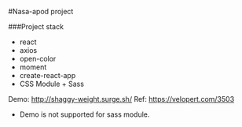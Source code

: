 #Nasa-apod project

###Project stack
- react
- axios
- open-color
- moment
- create-react-app
- CSS Module + Sass

Demo: http://shaggy-weight.surge.sh/
Ref: https://velopert.com/3503

- Demo is not supported for sass module.
